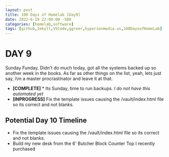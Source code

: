 ```yaml
---
layout: post
title: 100 Days of Homelab [Day9]
date: 2022-6-19 22:00:00 -500
categories: [homelab,software]
tags: [github,Jekyll,VSCode,ggreer,hyperionmedia.us,100DaysofHomeLab]
---
```


# DAY 9

Sunday Funday.  Didn\'t do much today, got all the systems backed up so another week in the books.  As far as other things on the list, yeah, lets just say, i\m a master procrastinator and leave it at that.

* **[COMPLETE]** * Its Sunday, time to run backups. *I do not have this automated yet*
* **[INPROGRESS]** Fix the template issues causing the /vault/index.html file so its correct and not blanks.

## Potential Day 10 Timeline
* Fix the template issues causing the /vault/index.html file so its correct and not blanks.
* Build my new desk from the 6\' Butcher Block Counter Top I recently purchased